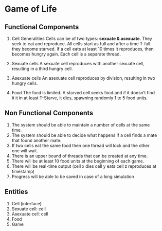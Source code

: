 # Game of Life

## Functional Components

1. Cell Generalities
Cells can be of two types: **sexuate & asexuate**.
They seek to eat and reproduce.
All cells start as full and after a time T-full they become starved.
If a cell eats at least 10 times it reproduces, then becomes hungry again.
Each cell is a separate thread.

2. Sexuate cells
A sexuate cell reproduces with another sexuate cell, resulting in a third hungry cell.

3. Asexuate cells
An asexuate cell reproduces by division, resulting in two hungry cells.

4. Food
The food is limited.
A starved cell seeks food and if it doesn't find it it in at least T-Starve, it dies, spawning randomly 1 to 5 food units.

## Non Functional Components

1. The system should be able to maintain a number of cells at the same time.
2. The system should be able to decide what happens if a cell finds a mate that found another mate.
3. If two cells eat the same food then one thread will lock and the other one will wait.
4. There is an upper bound of threads that can be created at any time.
5. There will be at least 10 food units at the beginning of each game.
6. There will be real-time output (cell x dies cell y eats cell z reproduces at timestamp)
7. Progress will be able to be saved in case of a long simulation

## Entities

1. Cell (interface)
2. Sexuate cell: cell
3. Asexuate cell: cell
4. Food
5. Game